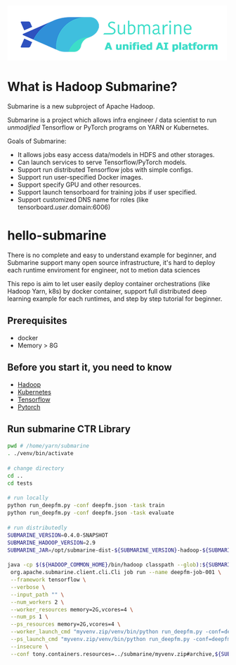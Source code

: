 <!---
  Licensed under the Apache License, Version 2.0 (the "License");
  you may not use this file except in compliance with the License.
  You may obtain a copy of the License at

   http://www.apache.org/licenses/LICENSE-2.0

  Unless required by applicable law or agreed to in writing, software
  distributed under the License is distributed on an "AS IS" BASIS,
  WITHOUT WARRANTIES OR CONDITIONS OF ANY KIND, either express or implied.
  See the License for the specific language governing permissions and
  limitations under the License. See accompanying LICENSE file.
-->

![](https://raw.githubusercontent.com/apache/hadoop-submarine/master/docs/assets/color_logo_with_text.png)

# What is Hadoop Submarine? 

Submarine is a new subproject of Apache Hadoop.

Submarine is a project which allows infra engineer / data scientist to run
*unmodified* Tensorflow or PyTorch programs on YARN or Kubernetes.

Goals of Submarine:
- It allows jobs easy access data/models in HDFS and other storages.
- Can launch services to serve Tensorflow/PyTorch models.
- Support run distributed Tensorflow jobs with simple configs.
- Support run user-specified Docker images.
- Support specify GPU and other resources.
- Support launch tensorboard for training jobs if user specified.
- Support customized DNS name for roles (like tensorboard.$user.$domain:6006)

# hello-submarine 

There is no complete and easy to understand example for beginner, and 
Submarine support many open source infrastructure, it's hard to deploy each runtime 
enviroment for engineer, not to metion data sciences

This repo is aim to let user easily deploy container orchestrations (like Hadoop Yarn, k8s) by 
docker container, support full distributed deep learning example for each runtimes, and
step by step tutorial for beginner.

## Prerequisites
- docker
- Memory > 8G

## Before you start it, you need to know 
- [Hadoop](https://hadoop.apache.org/)
- [Kubernetes](https://kubernetes.io/docs/concepts/overview/what-is-kubernetes/)
- [Tensorflow](https://www.tensorflow.org/)
- [Pytorch](https://pytorch.org/)

## Run submarine CTR Library
```bash
pwd # /home/yarn/submarine
. ./venv/bin/activate

# change directory
cd ..
cd tests

# run locally
python run_deepfm.py -conf deepfm.json -task train
python run_deepfm.py -conf deepfm.json -task evaluate

# run distributedly
SUBMARINE_VERSION=0.4.0-SNAPSHOT
SUBMARINE_HADOOP_VERSION=2.9
SUBMARINE_JAR=/opt/submarine-dist-${SUBMARINE_VERSION}-hadoop-${SUBMARINE_HADOOP_VERSION}/submarine-dist-${SUBMARINE_VERSION}-hadoop-${SUBMARINE_HADOOP_VERSION}/submarine-all-${SUBMARINE_VERSION}-hadoop-${SUBMARINE_HADOOP_VERSION}.jar

java -cp $(${HADOOP_COMMON_HOME}/bin/hadoop classpath --glob):${SUBMARINE_JAR}:${HADOOP_CONF_PATH} \
 org.apache.submarine.client.cli.Cli job run --name deepfm-job-001 \
 --framework tensorflow \
 --verbose \
 --input_path "" \
 --num_workers 2 \
 --worker_resources memory=2G,vcores=4 \
 --num_ps 1 \
 --ps_resources memory=2G,vcores=4 \
 --worker_launch_cmd "myvenv.zip/venv/bin/python run_deepfm.py -conf=deepfm_distributed.json" \
 --ps_launch_cmd "myvenv.zip/venv/bin/python run_deepfm.py -conf=deepfm_distributed.json" \
 --insecure \
 --conf tony.containers.resources=../submarine/myvenv.zip#archive,${SUBMARINE_JAR},deepfm_distributed.json,run_deepfm.py

```